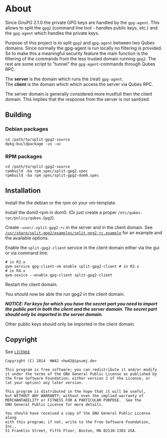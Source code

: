 # About

Since GnuPG 2.1.0 the private GPG keys are handled by the `gpg-agent`. This
allows to split the `gpg2` (command line tool - handles public keys, etc.) and the
`gpg-agent` which handles the private keys.

Purpose of this project is to split `gpg2` and `gpg-agent` between two Qubes domains.
Since normally the gpg-agent is run locally no filtering is provided. So to make this
a meaningful security feature the main function is the filtering of the commands from
the less trusted domain running `gpg2`. The rest are some script to "tunnel" the
`gpg-agent`-commands through Qubes RPC.

The **server** is the domain which runs the (real) `gpg-agent`.  
The **client** is the domain which which access the server via Qubes RPC.

The server domain is generally considered more trustfull then the client domain.
This implies that the response from the server is _not_ santized.


## Building

### Debian packages

```
cd /path/to/split-gpg2-source
dpkg-buildpackage -us -uc
```

### RPM packages

```
cd /path/to/split-gpg2-source
rpmbuild -ba rpm_spec/split-gpg2.spec
rpmbuild -ba rpm_spec/split-gpg2-dom0.spec
```

## Installation

Install the the debian or the rpm on your vm-template.

Install the dom0-rpm in dom0. (Or just create a proper
`/etc/qubes-rpc/policy/qubes.Gpg2`).

Create `~user/.split-gpg2-rc` in the server and in the client domain.
See [`/usr/share/split-gpg2/examples/split-gpg2-rc.example`](./split-gpg2-rc.example) for an example and the
available options.

Enable the `split-gpg2-client` service in the client domain either via the gui or
via command line:

```
# in R3.x
qvm-service gpg-client-vm enable split-gpg2-client # in R3.x
# in R4.x
qvm-sevice --enable gpg-client split-gpg2-client
```

Restart the client domain.

You should now be able the run gpg2 in the client domain.

***NOTICE: For keys for which you have the secret part you need to import the *public*
part in both the client and the server domain. The secret part should only be
imported in the server domain.***

Other public keys should only be imported in the client domain.

## Copyright

See [`LICENSE`](./LICENSE)

```
Copyright (C) 2014  HW42 <hw42@ipsumj.de>

This program is free software; you can redistribute it and/or modify
it under the terms of the GNU General Public License as published by
the Free Software Foundation; either version 2 of the License, or
(at your option) any later version.

This program is distributed in the hope that it will be useful,
but WITHOUT ANY WARRANTY; without even the implied warranty of
MERCHANTABILITY or FITNESS FOR A PARTICULAR PURPOSE.  See the
GNU General Public License for more details.

You should have received a copy of the GNU General Public License along
with this program; if not, write to the Free Software Foundation, Inc.,
51 Franklin Street, Fifth Floor, Boston, MA 02110-1301 USA.
```

